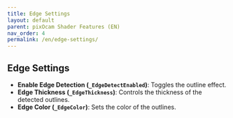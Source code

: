```yaml
---
title: Edge Settings
layout: default
parent: pixOcam Shader Features (EN)
nav_order: 4
permalink: /en/edge-settings/
---
```


## Edge Settings

*   **Enable Edge Detection (`_EdgeDetectEnabled`)**: Toggles the outline effect.
*   **Edge Thickness (`_EdgeThickness`)**: Controls the thickness of the detected outlines.
*   **Edge Color (`_EdgeColor`)**: Sets the color of the outlines. 